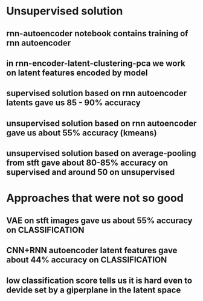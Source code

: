 # Unsupervised solution
## rnn-autoencoder notebook contains training of rnn autoencoder
## in rnn-encoder-latent-clustering-pca we work on latent features  encoded by model
## supervised solution based on rnn autoencoder latents gave us  85 - 90% accuracy
## unsupervised solution based on rnn autoencoder gave us about 55% accuracy (kmeans)
## unsupervised solution based on average-pooling from stft gave about 80-85% accuracy on supervised and around 50 on unsupervised  

# Approaches that were not so good
## VAE on stft images gave us about 55% accuracy on CLASSIFICATION
## CNN+RNN autoencoder latent features gave about 44% accuracy on CLASSIFICATION
## low classification score tells us it is hard even to devide set by a giperplane in the latent space

